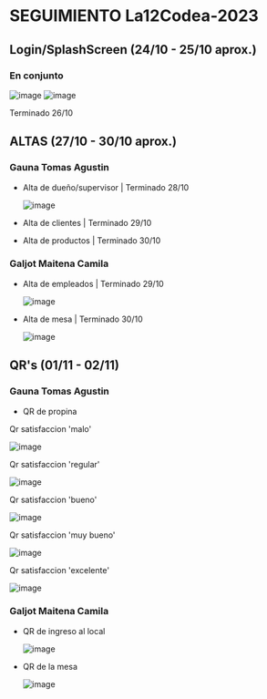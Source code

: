 # SEGUIMIENTO La12Codea-2023

## Login/SplashScreen (24/10 - 25/10 aprox.)
### En conjunto
![image](https://github.com/galjotmaitena/La12Codea-2023/assets/86839503/da53f25f-1449-4e33-9d81-a84fa7d69bf2)    ![image](https://github.com/galjotmaitena/La12Codea-2023/assets/86839503/1053be6a-b56f-4f15-a854-abe50cccea72)


Terminado 26/10

## ALTAS (27/10 - 30/10 aprox.)
### Gauna Tomas Agustin
* Alta de dueño/supervisor | Terminado 28/10
  
  ![image](https://github.com/galjotmaitena/La12Codea-2023/assets/86839503/e7870fc5-cff1-47bc-b791-a9534d32bb3b)
* Alta de clientes | Terminado 29/10
* Alta de productos | Terminado 30/10

### Galjot Maitena Camila
* Alta de empleados | Terminado 29/10

  ![image](https://github.com/galjotmaitena/La12Codea-2023/assets/86839503/e22c43dd-0f64-430d-a889-b28fa77a5946)
* Alta de mesa | Terminado 30/10

  ![image](https://github.com/galjotmaitena/La12Codea-2023/assets/86839503/36329fb6-d582-498b-b572-a18d236c9da7)

## QR's (01/11 - 02/11)
### Gauna Tomas Agustin
* QR de propina

Qr satisfaccion 'malo'

![image](https://github.com/galjotmaitena/La12Codea-2023/assets/98592279/75463e24-e370-44f3-ba9d-29f2859fc212)

Qr satisfaccion 'regular'

![image](https://github.com/galjotmaitena/La12Codea-2023/assets/98592279/823a3006-f141-40b9-ba3b-a592627b90ab)

Qr satisfaccion 'bueno'

![image](https://github.com/galjotmaitena/La12Codea-2023/assets/98592279/0e596074-a34a-4c77-966a-da697be6056a)

Qr satisfaccion 'muy bueno'

![image](https://github.com/galjotmaitena/La12Codea-2023/assets/98592279/78ff0bd9-ace9-443d-8c54-f3696ecc33c7)

Qr satisfaccion 'excelente'

![image](https://github.com/galjotmaitena/La12Codea-2023/assets/98592279/6d3f4692-f970-46ab-ac78-155e880e5e3b)

### Galjot Maitena Camila
* QR de ingreso al local

  ![image](https://github.com/galjotmaitena/La12Codea-2023/assets/86839503/ada7d482-af05-4db6-8821-fc725b4576fd)

* QR de la mesa

  ![image](https://github.com/galjotmaitena/La12Codea-2023/assets/86839503/179992e3-e311-45bd-9832-24c7b705a56d)

